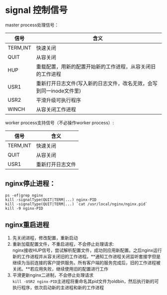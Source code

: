 # signal 控制信号

master process处理信号：

|信号|含义|
|----|----|
|TERM,INT|快速关闭|
|QUIT|从容关闭|
|HUP|重载配置，用新的配置开始新的工作进程，从容关闭旧的工作进程|
|USR1|重新打开日志文件(写入新的日志文件，改名无效，会写到同一inode文件里)|
|USR2|平滑升级可执行程序|
|WINCH|从容关闭工作进程|

worker process支持信号（不必操作worker process）:

|信号|含义|
|----|----|
|TERM,INT|快速关闭|
|QUIT|从容关闭|
|USR1|重新打开日志文件|

nginx停止进程：
-------------
```
ps -ef|grep nginx
kill -signalType(QUIT|TERM|...) nginx-PID
kill -signalType(QUIT|TERM|...) `cat /usr/local/nginx/nginx.pid`
kill -9 nginx-PID
```

nginx重启进程
----------
1. 先关闭进程，修改配置，重新启动
2. 重新加载配置文件，不重启进程，不会停止处理请求:<br>
  nginx接收HUP信号，尝试解析配置文件，成功则应用新配置。之后nginx运行新的工作进程并从容关闭旧的工作进程。**通知工作进程关闭监听套接字但是继续为当前连接的客户提供服务。所有客户端的服务完成后，旧的工作进程被关闭。**若应用失败，继续使用旧的配置进行工作
3. 平滑更新nginx二进制，不会停止处理请求<br>
  `kill -USR2 nginx-PID`主进程将重命名其pid文件为oldbin，然后执行新的可执行程序，依次启动新的主进程和新的工作进程
